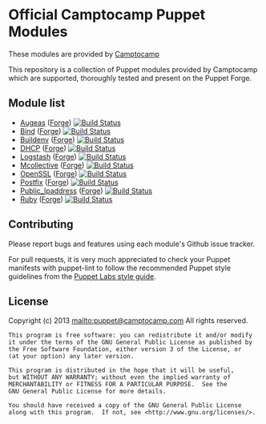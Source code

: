 # Official Camptocamp Puppet Modules

These modules are provided by [Camptocamp](http://www.camptocamp.com/)

This repository is a collection of Puppet modules provided by Camptocamp which are supported, thoroughly tested and present on the Puppet Forge.

## Module list

* [Augeas](https://github.com/camptocamp/puppet-augeas) ([Forge](http://forge.puppetlabs.com/camptocamp/augeas)) [![Build Status](https://travis-ci.org/camptocamp/puppet-augeas.png?branch=master)](https://travis-ci.org/camptocamp/puppet-augeas)
* [Bind](https://github.com/camptocamp/puppet-bind) ([Forge](http://forge.puppetlabs.com/camptocamp/bind)) [![Build Status](https://travis-ci.org/camptocamp/puppet-bind.png?branch=master)](https://travis-ci.org/camptocamp/puppet-bind)
* [Buildenv](https://github.com/camptocamp/puppet-buildenv) ([Forge](http://forge.puppetlabs.com/camptocamp/buildenv)) [![Build Status](https://travis-ci.org/camptocamp/puppet-buildenv.png?branch=master)](https://travis-ci.org/camptocamp/puppet-buildenv)
* [DHCP](https://github.com/camptocamp/puppet-dhcp) ([Forge](http://forge.puppetlabs.com/camptocamp/dhcp)) [![Build Status](https://travis-ci.org/camptocamp/puppet-dhcp.png?branch=master)](https://travis-ci.org/camptocamp/puppet-dhcp)
* [Logstash](https://github.com/camptocamp/puppet-logstash) ([Forge](http://forge.puppetlabs.com/camptocamp/logstash)) [![Build Status](https://travis-ci.org/camptocamp/puppet-logstash.png?branch=master)](https://travis-ci.org/camptocamp/puppet-logstash)
* [Mcollective](https://github.com/camptocamp/puppet-mcollective) ([Forge](http://forge.puppetlabs.com/camptocamp/mcollective)) [![Build Status](https://travis-ci.org/camptocamp/puppet-mcollective.png?branch=master)](https://travis-ci.org/camptocamp/puppet-mcollective)
* [OpenSSL](https://github.com/camptocamp/puppet-openssl) ([Forge](http://forge.puppetlabs.com/camptocamp/openssl)) [![Build Status](https://travis-ci.org/camptocamp/puppet-openssl.png?branch=master)](https://travis-ci.org/camptocamp/puppet-openssl)
* [Postfix](https://github.com/camptocamp/puppet-postfix) ([Forge](http://forge.puppetlabs.com/camptocamp/postfix)) [![Build Status](https://travis-ci.org/camptocamp/puppet-postfix.png?branch=master)](https://travis-ci.org/camptocamp/puppet-postfix)
* [Public\_Ipaddress](https://github.com/camptocamp/puppet-public_ipaddress) ([Forge](http://forge.puppetlabs.com/camptocamp/public_ipaddress)) [![Build Status](https://travis-ci.org/camptocamp/puppet-public_ipaddress.png?branch=master)](https://travis-ci.org/camptocamp/puppet-public\_ipaddress)
* [Ruby](https://github.com/camptocamp/puppet-ruby) ([Forge](http://forge.puppetlabs.com/camptocamp/ruby)) [![Build Status](https://travis-ci.org/camptocamp/puppet-ruby.png?branch=master)](https://travis-ci.org/camptocamp/puppet-ruby)


## Contributing

Please report bugs and features using each module's Github issue tracker.

For pull requests, it is very much appreciated to check your Puppet manifests
with puppet-lint to follow the recommended Puppet style guidelines from the
[Puppet Labs style guide](http://docs.puppetlabs.com/guides/style_guide.html).

## License

Copyright (c) 2013 <mailto:puppet@camptocamp.com> All rights reserved.

    This program is free software: you can redistribute it and/or modify
    it under the terms of the GNU General Public License as published by
    the Free Software Foundation, either version 3 of the License, or
    (at your option) any later version.
    
    This program is distributed in the hope that it will be useful,
    but WITHOUT ANY WARRANTY; without even the implied warranty of
    MERCHANTABILITY or FITNESS FOR A PARTICULAR PURPOSE.  See the
    GNU General Public License for more details.
    
    You should have received a copy of the GNU General Public License
    along with this program.  If not, see <http://www.gnu.org/licenses/>.

